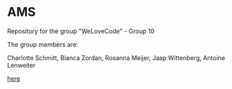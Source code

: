 # AMS
Repository for the group "WeLoveCode" - Group 10

The group members are:

Charlotte Schmitt, 
Bianca Zordan, 
Rosanna Meijer, 
Jaap Wittenberg, 
Antoine Lenweiter

[here](hackathon)
